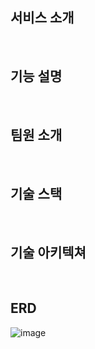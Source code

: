 ## 서비스 소개

<br>

## 기능 설명

<br>

## 팀원 소개

<br>

## 기술 스택

<br>

## 기술 아키텍쳐

<br>

## ERD
![image](https://github.com/user-attachments/assets/622fdb67-cab2-4d5b-9799-e7752e94ef43)
